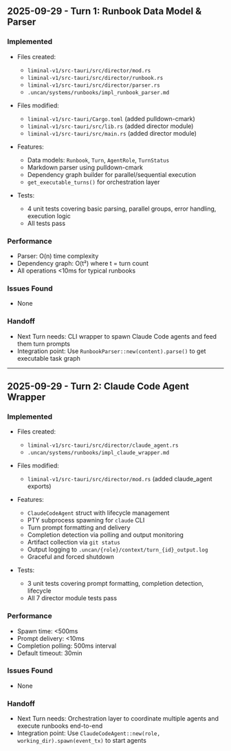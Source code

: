 ## 2025-09-29 - Turn 1: Runbook Data Model & Parser

### Implemented
- Files created:
  - `liminal-v1/src-tauri/src/director/mod.rs`
  - `liminal-v1/src-tauri/src/director/runbook.rs`
  - `liminal-v1/src-tauri/src/director/parser.rs`
  - `.uncan/systems/runbooks/impl_runbook_parser.md`
- Files modified:
  - `liminal-v1/src-tauri/Cargo.toml` (added pulldown-cmark)
  - `liminal-v1/src-tauri/src/lib.rs` (added director module)
  - `liminal-v1/src-tauri/src/main.rs` (added director module)

- Features:
  - Data models: `Runbook`, `Turn`, `AgentRole`, `TurnStatus`
  - Markdown parser using pulldown-cmark
  - Dependency graph builder for parallel/sequential execution
  - `get_executable_turns()` for orchestration layer

- Tests:
  - 4 unit tests covering basic parsing, parallel groups, error handling, execution logic
  - All tests pass

### Performance
- Parser: O(n) time complexity
- Dependency graph: O(t²) where t = turn count
- All operations <10ms for typical runbooks

### Issues Found
- None

### Handoff
- Next Turn needs: CLI wrapper to spawn Claude Code agents and feed them turn prompts
- Integration point: Use `RunbookParser::new(content).parse()` to get executable task graph

---

## 2025-09-29 - Turn 2: Claude Code Agent Wrapper

### Implemented
- Files created:
  - `liminal-v1/src-tauri/src/director/claude_agent.rs`
  - `.uncan/systems/runbooks/impl_claude_wrapper.md`
- Files modified:
  - `liminal-v1/src-tauri/src/director/mod.rs` (added claude_agent exports)

- Features:
  - `ClaudeCodeAgent` struct with lifecycle management
  - PTY subprocess spawning for `claude` CLI
  - Turn prompt formatting and delivery
  - Completion detection via polling and output monitoring
  - Artifact collection via `git status`
  - Output logging to `.uncan/{role}/context/turn_{id}_output.log`
  - Graceful and forced shutdown

- Tests:
  - 3 unit tests covering prompt formatting, completion detection, lifecycle
  - All 7 director module tests pass

### Performance
- Spawn time: <500ms
- Prompt delivery: <10ms
- Completion polling: 500ms interval
- Default timeout: 30min

### Issues Found
- None

### Handoff
- Next Turn needs: Orchestration layer to coordinate multiple agents and execute runbooks end-to-end
- Integration point: Use `ClaudeCodeAgent::new(role, working_dir).spawn(event_tx)` to start agents